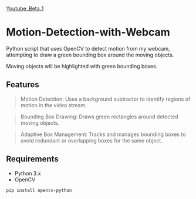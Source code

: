 [Youtube_Beta_1](https://youtu.be/yOoauYWVg6w)

# Motion-Detection-with-Webcam
Python script that uses OpenCV to detect motion from my webcam, attempting to draw a green bounding box around the moving objects.

Moving objects will be highlighted with green bounding boxes.


## Features

> Motion Detection: Uses a background subtractor to identify regions of motion in the video stream.

> Bounding Box Drawing: Draws green rectangles around detected moving objects.

> Adaptive Box Management: Tracks and manages bounding boxes to avoid redundant or overlapping boxes for the same object.

## Requirements

- Python 3.x
- OpenCV
```
pip install opencv-python
```
